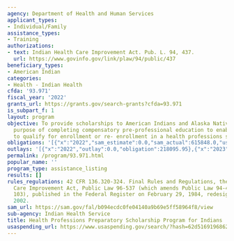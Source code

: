 ```yaml
---
agency: Department of Health and Human Services
applicant_types:
- Individual/Family
assistance_types:
- Training
authorizations:
- text: Indian Health Care Improvement Act. Pub. L. 94, 437.
  url: https://www.govinfo.gov/link/plaw/94/public/437
beneficiary_types:
- American Indian
categories:
- Health - Indian Health
cfda: '93.971'
fiscal_year: '2022'
grants_url: https://grants.gov/search-grants?cfda=93.971
is_subpart_f: 1
layout: program
objective: To provide scholarships to American Indians and Alaska Natives for the
  purpose of completing compensatory pre-professional education to enable the recipient
  to qualify for enrollment or re- enrollment in a health professions school or curriculum.
obligations: '[{"x":"2022","sam_estimate":0.0,"sam_actual":615848.0,"usa_spending_actual":218095.95},{"x":"2023","sam_estimate":1500000.0,"sam_actual":0.0,"usa_spending_actual":489432.06},{"x":"2024","sam_estimate":1500000.0,"sam_actual":0.0,"usa_spending_actual":0.0}]'
outlays: '[{"x":"2022","outlay":0.0,"obligation":218095.95},{"x":"2023","outlay":0.0,"obligation":489432.06},{"x":"2024","outlay":0.0,"obligation":0.0}]'
permalink: /program/93.971.html
popular_name: ''
program_type: assistance_listing
results: []
rules_regulations: 42 CFR 136.320-324. Final Rules and Regulations, the Indian Health
  Care Improvement Act, Public Law 96-537 (which amends Public Law 94-437, Section
  103), published in the Federal Register on February 29, 1984, redesignated May 17,
  2002.
sam_url: https://sam.gov/fal/b094ecdc0fe04140a9b69e5ff58964f8/view
sub-agency: Indian Health Service
title: Health Professions Preparatory Scholarship Program for Indians
usaspending_url: https://www.usaspending.gov/search/?hash=62d5169196862e2545057e2318489d9f
---
```

